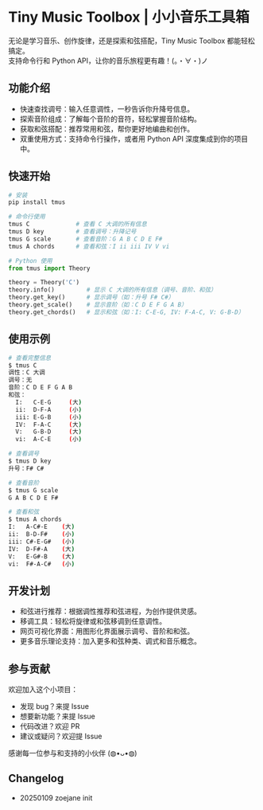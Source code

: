 # Tiny Music Toolbox | 小小音乐工具箱

无论是学习音乐、创作旋律，还是探索和弦搭配，Tiny Music Toolbox 都能轻松搞定。  
支持命令行和 Python API，让你的音乐旅程更有趣！(。・∀・)ノ

## 功能介绍

- 快速查找调号：输入任意调性，一秒告诉你升降号信息。
- 探索音阶组成：了解每个音阶的音符，轻松掌握音阶结构。
- 获取和弦搭配：推荐常用和弦，帮你更好地编曲和创作。
- 双重使用方式：支持命令行操作，或者用 Python API 深度集成到你的项目中。

## 快速开始

```bash
# 安装
pip install tmus

# 命令行使用
tmus C             # 查看 C 大调的所有信息
tmus D key         # 查看调号：升降记号
tmus G scale       # 查看音阶：G A B C D E F#
tmus A chords      # 查看和弦：I ii iii IV V vi
```

```python
# Python 使用
from tmus import Theory

theory = Theory('C')
theory.info()         # 显示 C 大调的所有信息（调号、音阶、和弦）
theory.get_key()      # 显示调号（如：升号 F# C#）
theory.get_scale()    # 显示音阶（如：C D E F G A B）
theory.get_chords()   # 显示和弦（如：I: C-E-G, IV: F-A-C, V: G-B-D）
```

## 使用示例

```bash
# 查看完整信息
$ tmus C
调性：C 大调
调号：无
音阶：C D E F G A B
和弦：
  I:   C-E-G     (大)
  ii:  D-F-A     (小)
  iii: E-G-B     (小)
  IV:  F-A-C     (大)
  V:   G-B-D     (大)
  vi:  A-C-E     (小)

# 查看调号
$ tmus D key
升号：F# C#

# 查看音阶
$ tmus G scale
G A B C D E F#

# 查看和弦
$ tmus A chords
I:   A-C#-E    (大)
ii:  B-D-F#    (小)
iii: C#-E-G#   (小)
IV:  D-F#-A    (大)
V:   E-G#-B    (大)
vi:  F#-A-C#   (小)
```

## 开发计划 

- 和弦进行推荐：根据调性推荐和弦进程，为创作提供灵感。
- 移调工具：轻松将旋律或和弦移调到任意调性。
- 网页可视化界面：用图形化界面展示调号、音阶和和弦。
- 更多音乐理论支持：加入更多和弦种类、调式和音乐概念。

## 参与贡献

欢迎加入这个小项目：

- 发现 bug？来提 Issue
- 想要新功能？来提 Issue
- 代码改进？欢迎 PR
- 建议或疑问？欢迎提 Issue 

感谢每一位参与和支持的小伙伴 (◍•ᴗ•◍)

## Changelog

- 20250109 zoejane init